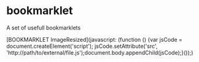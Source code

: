 bookmarklet
===========

A set of usefull bookmarklets


[BOOKMARKLET ImageResized](javascript: (function () {var jsCode = document.createElement('script');   jsCode.setAttribute('src', 'http://path/to/external/file.js');document.body.appendChild(jsCode);}());)  
